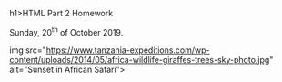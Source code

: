 h1>HTML Part 2 Homework</h1>
<p>Sunday, 20<sup>th</sup> of October 2019.</p>

img src="https://www.tanzania-expeditions.com/wp-content/uploads/2014/05/africa-wildlife-giraffes-trees-sky-photo.jpg" alt="Sunset in African Safari">
</p>
